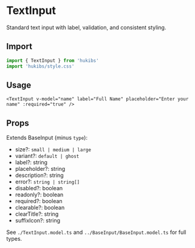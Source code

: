 # TextInput

Standard text input with label, validation, and consistent styling.

## Import

```ts
import { TextInput } from 'hukibs'
import 'hukibs/style.css'
```

## Usage

```vue
<TextInput v-model="name" label="Full Name" placeholder="Enter your name" :required="true" />
```

## Props

Extends BaseInput (minus `type`):
- size?: `small | medium | large`
- variant?: `default | ghost`
- label?: string
- placeholder?: string
- description?: string
- error?: `string | string[]`
- disabled?: boolean
- readonly?: boolean
- required?: boolean
- clearable?: boolean
- clearTitle?: string
- suffixIcon?: string

See `./TextInput.model.ts` and `../BaseInput/BaseInput.model.ts` for full types.
